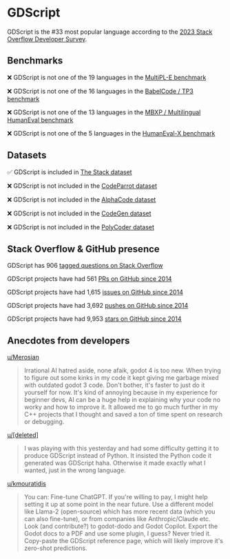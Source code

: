 # GDScript

GDScript is the #33 most popular language according to the [2023 Stack Overflow Developer Survey](https://survey.stackoverflow.co/2023/#section-most-popular-technologies-programming-scripting-and-markup-languages).

## Benchmarks

❌ GDScript is not one of the 19 languages in the [MultiPL-E benchmark](https://blog.continue.dev/an-introduction-to-code-llm-benchmarks-for-software-engineers/#:~:text=couple%20notable%20mentions-,4.%20MultiPL%2DE,-Creator%3A%20Northeastern)

❌ GDScript is not one of the 16 languages in the [BabelCode / TP3 benchmark](https://blog.continue.dev/an-introduction-to-code-llm-benchmarks-for-software-engineers/#:~:text=amazon%2Dscience/mxeval-,12.%20BabelCode%20/%20TP3,-Creator%3A%20Google)

❌ GDScript is not one of the 13 languages in the [MBXP / Multilingual HumanEval benchmark](https://blog.continue.dev/an-introduction-to-code-llm-benchmarks-for-software-engineers/#:~:text=11.%20MBXP%20/%20Multilingual%20HumanEval)

❌ GDScript is not one of the 5 languages in the [HumanEval-X benchmark](https://blog.continue.dev/an-introduction-to-code-llm-benchmarks-for-software-engineers/#:~:text=Some%20multilingual%C2%A0benchmarks-,10.%20HumanEval%2DX,-Creator%3A%20Tsinghua)

## Datasets

✅ GDScript is included in [The Stack dataset](https://arxiv.org/abs/2211.15533)

❌ GDScript is not included in the [CodeParrot dataset](https://huggingface.co/datasets/codeparrot/github-code)

❌ GDScript is not included in the [AlphaCode dataset](https://arxiv.org/abs/2203.07814)

❌ GDScript is not included in the [CodeGen dataset](https://arxiv.org/abs/2203.13474)

❌ GDScript is not included in the [PolyCoder dataset](https://arxiv.org/abs/2202.13169)

## Stack Overflow & GitHub presence

GDScript has 906 [tagged questions on Stack Overflow](https://stackoverflow.com/tags)

GDScript projects have had 561 [PRs on GitHub since 2014](https://madnight.github.io/githut/#/pull_requests/2023/3)

GDScript projects have had 1,615 [issues on GitHub since 2014](https://madnight.github.io/githut/#/issues/2023/3)

GDScript projects have had 3,692 [pushes on GitHub since 2014](https://madnight.github.io/githut/#/pushes/2023/3)

GDScript projects have had 9,953 [stars on GitHub since 2014](https://madnight.github.io/githut/#/stars/2023/3)

## Anecdotes from developers

[u/Merosian](https://www.reddit.com/r/godot/comments/17nv29g/comment/k7w2nrx/?utm_source=share&utm_medium=web2x&context=3)
> Irrational AI hatred aside, none afaik, godot 4 is too new. When trying to figure out some kinks in my code it kept giving me garbage mixed with outdated godot 3 code. Don't bother, it's faster to just do it yourself for now. It's kind of annoying because in my experience for beginner devs, AI can be a huge help in explaining why your code no worky and how to improve it. It allowed me to go much further in my C++ projects that I thought and saved a ton of time spent on research or debugging.

[u/[deleted]](https://www.reddit.com/r/godot/comments/zf6tve/comment/izaiw13/?utm_source=share&utm_medium=web2x&context=3)
> I was playing with this yesterday and had some difficulty getting it to produce GDScript instead of Python. It insisted the Python code it generated was GDScript haha. Otherwise it made exactly what I wanted, just in the wrong language.

[u/kmouratidis](https://www.reddit.com/r/godot/comments/16j7u9k/comment/k0odex1/?utm_source=share&utm_medium=web2x&context=3)
> You can: Fine-tune ChatGPT. If you're willing to pay, I might help setting it up at some point in the near future. Use a different model like Llama-2 (open-source) which has more recent data (which you can also fine-tune), or from companies like Anthropic/Claude etc. Look (and contribute?) to godot-dodo and Godot Copilot. Export the Godot docs to a PDF and use some plugin, I guess? Never tried it. Copy-paste the GDScript reference page, which will likely improve it's zero-shot predictions.